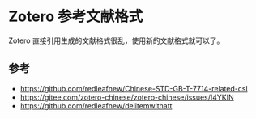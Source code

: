 # Zotero 参考文献格式

Zotero 直接引用生成的文献格式很乱，使用新的文献格式就可以了。

## 参考

- <https://github.com/redleafnew/Chinese-STD-GB-T-7714-related-csl>
- <https://gitee.com/zotero-chinese/zotero-chinese/issues/I4YKIN>
- <https://github.com/redleafnew/delitemwithatt>
